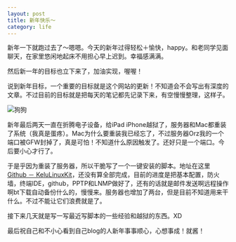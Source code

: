 ```yaml
---
layout: post
title: 新年快乐～
category: life
---
```


新年一下就跑过去了～嗯嗯。今天的新年过得轻松＋愉快，happy。和老同学见面聊天，在家里悠闲地起床不用担心早上迟到。幸福感满满。

然后新一年的目标也立下来了，加油实现，喔喔！

说到新年目标，一个重要的目标就是这个网站的更新！不知道会不会写出有深度的文章。不过目前的目标就是把每天的笔记都先记录下来，有空慢慢整理，这样子。

![狗狗](https://cdn.kelu.org/blog/2015/02/IMG_2264.jpg)

新年最后两天一直在折腾电子设备，给iPad iPhone越狱了，服务器和Mac都重装了系统（我真是蛋疼）。Mac为什么要重装我已经忘了，不过服务器Orz我的一个端口被GFW封掉了，真是可怕！不知道什么原因触发了。还好只是一个端口。今后要小心才行了。

于是乎因为重装了服务器，所以干脆写了一个一键安装的脚本。地址在这里[Github － KeluLinuxKit](https://github.com/kelvinblood/KeluLinuxKit)，还没有算全部完成，目前的进度是把基本配置，防火墙，终端IDE，github，PPTP和LNMP做好了，还有的话就是邮件发送啊远程操作啊bt下载自动备份什么的，慢慢来。服务器也增加了两台，但是目前不知道用来干什么。不过不能让它们浪费就是了。

接下来几天就是写一写最近写脚本的一些经验和越狱的东西。XD

最后祝自己和不小心看到自己blog的人新年事事顺心，心想事成！就酱！
